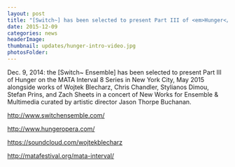 ```yaml
---
layout: post
title: "[Switch~] has been selected to present Part III of <em>Hunger</em> on the MATA Interval 8 Series in NYC."
date: 2015-12-09
categories: news
headerImage:
thumbnail: updates/hunger-intro-video.jpg
photosFolder:
---
```


Dec. 9, 2014: the [Switch~ Ensemble] has been selected to present Part III of Hunger on the MATA Interval 8 Series in New York City, May 2015 alongside works of Wojtek Blecharz, Chris Chandler, Stylianos Dimou, Stefan Prins, and Zach Sheets in a concert of New Works for Ensemble & Multimedia curated by artistic director Jason Thorpe Buchanan.

http://www.switchensemble.com/

http://www.hungeropera.com/

https://soundcloud.com/wojtekblecharz

http://matafestival.org/mata-interval/
